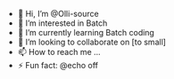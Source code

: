 - 👋 Hi, I’m @Olli-source
- 👀 I’m interested in Batch
- 🌱 I’m currently learning Batch coding
- 💞️ I’m looking to collaborate on [to small]
- 📫 How to reach me ...
- ⚡ Fun fact: @echo off

<!---
Olli-source/Olli-source is a ✨ special ✨ repository because its `README.md` (this file) appears on your GitHub profile.
You can click the Preview link to take a look at your changes.
--->
